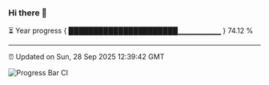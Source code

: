 ### Hi there 👋

⏳ Year progress { ██████████████████████▁▁▁▁▁▁▁▁ } 74.12 %

---

⏰ Updated on Sun, 28 Sep 2025 12:39:42 GMT

![Progress Bar CI](https://github.com/liununu/liununu/workflows/Progress%20Bar%20CI/badge.svg)
